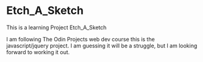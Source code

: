 # Etch_A_Sketch
This is a learning Project Etch_A_Sketch

I am following The Odin Projects  web dev course this is the javascript/jquery project. I am guessing it will be a struggle, but I am looking forward to working it out.
